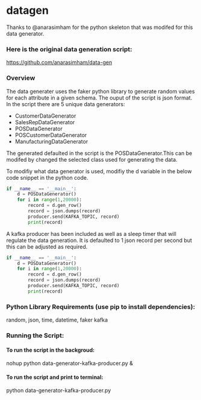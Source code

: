# datagen

Thanks to @anarasimham for the python skeleton that was modifed for this data generator. 

### Here is the original data generation script:
https://github.com/anarasimham/data-gen

### Overview

The data generater uses the faker python library to generate random values for each attribute in a given schema. The ouput of the script is json format. In the script there are 5 unique data generators:

- CustomerDataGenerator
- SalesRepDataGenerator
- POSDataGenerator
- POSCustomerDataGenerator
- ManufacturingDataGenerator

The generated defaulted in the script is the POSDataGenerator.This can be modifed by changed the selected class used for generating the data. 

To modifiy what data generator is used, modifiy the d variable in the below code snippet in the python code. 
```python
if __name__ == '__main__':
    d = POSDataGenerator()
    for i in range(1,20000):
        record = d.gen_row()
        record = json.dumps(record)
        producer.send(KAFKA_TOPIC, record)
        print(record)
```




A kafka producer has been included as well as a sleep timer that will regulate the data generation. It is defaulted to 1 json record per second but this can be adjusted as required. 

```python
if __name__ == '__main__':
    d = POSDataGenerator()
    for i in range(1,20000):
        record = d.gen_row()
        record = json.dumps(record)
        producer.send(KAFKA_TOPIC, record)
        print(record)
```



### Python Library Requirements (use pip to install dependencies):
random, json, time, datetime, faker kafka

### Running the Script:

#### To run the script in the backgroud:
nohup python data-generator-kafka-producer.py &

#### To run the script and print to terminal:
python data-generator-kafka-producer.py
